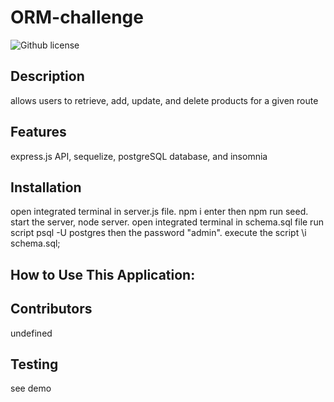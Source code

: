 # ORM-challenge 
  ![Github license](https://img.shields.io/badge/license-undefined-blue.svg)
  ## Description
  allows users to retrieve, add, update, and delete products for a given route
  ## Features
  express.js API, sequelize, postgreSQL database, and insomnia
  ## Installation
  open integrated terminal in server.js file.  npm i enter then npm run seed. start the server, node server. open integrated terminal in schema.sql file run  script psql -U postgres then the password "admin". execute the script  \i schema.sql;
  ## How to Use This Application:
  
  ## Contributors
  undefined
  ## Testing
  see demo 
  